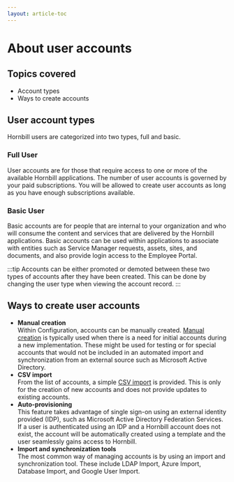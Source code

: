 ```yaml
---
layout: article-toc
---
```

# About user accounts

## Topics covered
* Account types
* Ways to create accounts

## User account types
Hornbill users are categorized into two types, full and basic.

### Full User
User accounts are for those that require access to one or more of the available Hornbill applications. The number of user accounts is governed by your paid subscriptions. You will be allowed to create user accounts as long as you have enough subscriptions available.

### Basic User
Basic accounts are for people that are internal to your organization and who will consume the content and services that are delivered by the Hornbill applications.  Basic accounts can be used within applications to associate with entities such as Service Manager requests, assets, sites, and documents, and also provide login access to the Employee Portal. 

:::tip
Accounts can be either promoted or demoted between these two types of accounts after they have been created. This can be done by changing the user type when viewing the account record.
:::

## Ways to create user accounts
* **Manual creation**<br>Within Configuration, accounts can be manually created.  [Manual creation](esp-config/organizational-data/user-accounts/users) is typically used when there is a need for initial accounts during a new implementation.  These might be used for testing or for special accounts that would not be included in an automated import and synchronization from an external source such as Microsoft Active Directory.  
* **CSV import**<br>From the list of accounts, a simple [CSV import](esp-config/organizational-data/user-accounts/csv-user-import) is provided. This is only for the creation of new accounts and does not provide updates to existing accounts.
* **Auto-provisioning**<br>This feature takes advantage of single sign-on using an external identity provided (IDP), such as Microsoft Active Directory Federation Services.  If a user is authenticated using an IDP and a Hornbill account does not exist, the account will be automatically created using a template and the user seamlessly gains access to Hornbill. 
* **Import and synchronization tools**<br>The most common way of managing accounts is by using an import and synchronization tool.  These include LDAP Import, Azure Import, Database Import, and Google User Import.
